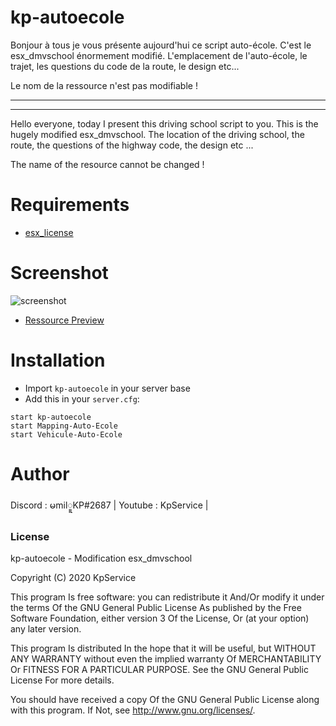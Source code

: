 # kp-autoecole

Bonjour à tous je vous présente aujourd'hui ce script auto-école. C'est le esx_dmvschool énormement modifié. L'emplacement de l'auto-école, le trajet, les questions du code de la route, le design etc...

Le nom de la ressource n'est pas modifiable !

-----------------------------------------------------
-----------------------------------------------------

Hello everyone, today I present this driving school script to you. This is the hugely modified esx_dmvschool. The location of the driving school, the route, the questions of the highway code, the design etc ...

The name of the resource cannot be changed !

# Requirements

- [esx_license](https://github.com/gregos1810/esx_license) 

# Screenshot

![screenshot](https://media.discordapp.net/attachments/723280320450920480/748214012390539437/unknown.png?width=903&height=684)

 - [Ressource Preview](https://www.youtube.com/watch?v=GxfCXD9Jw-U&feature=youtu.be) 

# Installation
- Import `kp-autoecole` in your server base
- Add this in your `server.cfg`:

```
start kp-autoecole
start Mapping-Auto-Ecole
start Vehicule-Auto-Ecole
```


# Author 
Discord : မmilူKP#2687 | Youtube : KpService | 

### License
kp-autoecole - Modification esx_dmvschool

Copyright (C) 2020 KpService

This program Is free software: you can redistribute it And/Or modify it under the terms Of the GNU General Public License As published by the Free Software Foundation, either version 3 Of the License, Or (at your option) any later version.

This program Is distributed In the hope that it will be useful, but WITHOUT ANY WARRANTY without even the implied warranty Of MERCHANTABILITY Or FITNESS FOR A PARTICULAR PURPOSE. See the GNU General Public License For more details.

You should have received a copy Of the GNU General Public License along with this program. If Not, see http://www.gnu.org/licenses/.
